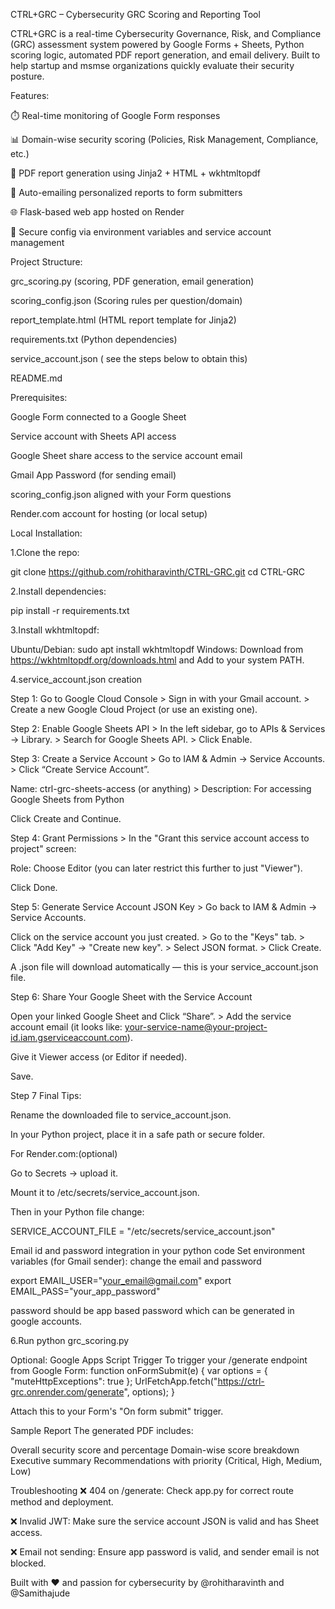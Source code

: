 CTRL+GRC – Cybersecurity GRC Scoring and Reporting Tool

CTRL+GRC is a real-time Cybersecurity Governance, Risk, and Compliance (GRC) assessment system powered by Google Forms + Sheets, Python scoring logic, automated PDF report generation, and email delivery. Built to help startup and msmse organizations quickly evaluate their security posture.

Features:

⏱️ Real-time monitoring of Google Form responses

📊 Domain-wise security scoring (Policies, Risk Management, Compliance, etc.)

📄 PDF report generation using Jinja2 + HTML + wkhtmltopdf

📧 Auto-emailing personalized reports to form submitters

🌐 Flask-based web app hosted on Render

🔐 Secure config via environment variables and service account management

Project Structure:

grc_scoring.py (scoring, PDF generation, email generation)

scoring_config.json (Scoring rules per question/domain)

report_template.html (HTML report template for Jinja2)

requirements.txt (Python dependencies)

service_account.json ( see the steps below to obtain this)

README.md

Prerequisites:

Google Form connected to a Google Sheet

Service account with Sheets API access

Google Sheet share access to the service account email

Gmail App Password (for sending email)

scoring_config.json aligned with your Form questions

Render.com account for hosting (or local setup)

Local Installation:

1.Clone the repo:

git clone https://github.com/rohitharavinth/CTRL-GRC.git cd CTRL-GRC

2.Install dependencies:

pip install -r requirements.txt

3.Install wkhtmltopdf:

Ubuntu/Debian: sudo apt install wkhtmltopdf Windows: Download from https://wkhtmltopdf.org/downloads.html and Add to your system PATH.

4.service_account.json creation

Step 1: Go to Google Cloud Console > Sign in with your Gmail account. > Create a new Google Cloud Project (or use an existing one).

Step 2: Enable Google Sheets API > In the left sidebar, go to APIs & Services → Library. > Search for Google Sheets API. > Click Enable.

Step 3: Create a Service Account > Go to IAM & Admin → Service Accounts. > Click “Create Service Account”.

Name: ctrl-grc-sheets-access (or anything) > Description: For accessing Google Sheets from Python

Click Create and Continue.

Step 4: Grant Permissions > In the "Grant this service account access to project" screen:

Role: Choose Editor (you can later restrict this further to just "Viewer").

Click Done.

Step 5: Generate Service Account JSON Key > Go back to IAM & Admin → Service Accounts.

Click on the service account you just created. > Go to the "Keys" tab. > Click "Add Key" → "Create new key". > Select JSON format. > Click Create.

A .json file will download automatically — this is your service_account.json file.

Step 6: Share Your Google Sheet with the Service Account

Open your linked Google Sheet and Click “Share”. > Add the service account email (it looks like: your-service-name@your-project-id.iam.gserviceaccount.com).

Give it Viewer access (or Editor if needed).

Save.

Step 7 Final Tips:

Rename the downloaded file to service_account.json.

In your Python project, place it in a safe path or secure folder.

For Render.com:(optional)

Go to Secrets → upload it.

Mount it to /etc/secrets/service_account.json.

Then in your Python file change:

SERVICE_ACCOUNT_FILE = "/etc/secrets/service_account.json"

Email id and password integration in your python code
Set environment variables (for Gmail sender): change the email and password

export EMAIL_USER="your_email@gmail.com" export EMAIL_PASS="your_app_password"

password should be app based password which can be generated in google accounts.

6.Run python grc_scoring.py

Optional: Google Apps Script Trigger To trigger your /generate endpoint from Google Form:
function onFormSubmit(e) { var options = { "muteHttpExceptions": true }; UrlFetchApp.fetch("https://ctrl-grc.onrender.com/generate", options); }

Attach this to your Form's "On form submit" trigger.

Sample Report
The generated PDF includes:

Overall security score and percentage Domain-wise score breakdown Executive summary Recommendations with priority (Critical, High, Medium, Low)

Troubleshooting
❌ 404 on /generate: Check app.py for correct route method and deployment.

❌ Invalid JWT: Make sure the service account JSON is valid and has Sheet access.

❌ Email not sending: Ensure app password is valid, and sender email is not blocked.

Built with ❤️ and passion for cybersecurity by @rohitharavinth and @Samithajude
